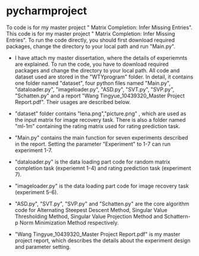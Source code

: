 # pycharmproject

To code is for my master project " Matrix Completion: Infer Missing Entries".
This code is for my master project " Matrix Completion: Infer Missing Entries". To run the code directly, you should first download required packages, change the directory to your local path and run "Main.py".

* I have attach my master dissertation, where the details of experiemnts are explained.
To run the code, you have to download required packages and change the directory to your local path.
All code and dataset used are stored in the "WTYprogram" folder. In detail, it contains one folder named "dataset", four python files named "Main.py", "dataloader.py", "imageloader.py", "ASD.py", "SVT.py", "SVP.py", "Schatten.py" and a report "Wang Tingyue_10439320_Master Project Report.pdf". Their usages are described below. 

* "dataset" folder contains "lena.png","picture.png" , which are used as the input matrix for image recovery task. There is also a folder named "ml-1m" containing the rating matrix used for rating prediction task.

* "Main.py" contains the main function for seven experiments described in the report. Setting the parameter "Experiment" to 1-7 can run experiment 1-7.

* "dataloader.py" is the data loading part code for random matrix completion task (experiemnt 1-4) and rating prediction task (experiment 7).

* "imageloader.py" is the data loading part code for image recovery task (experiment 5-6).

* "ASD.py", "SVT.py", "SVP.py" and "Schatten.py" are the core algorithm code for Alternating Steepest Descent Method, Singular Value Thresholding Method, Singular Value Projection Method and Schattern-p Norm Minimization Method respectively.

* "Wang Tingyue_10439320_Master Project Report.pdf" is my master project report, which describes the details about the experiment design and parameter setting.
